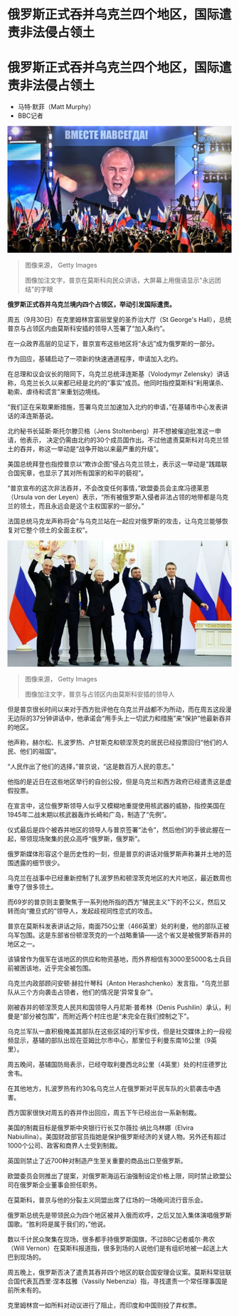 # 俄罗斯正式吞并乌克兰四个地区，国际遣责非法侵占领土

#  俄罗斯正式吞并乌克兰四个地区，国际遣责非法侵占领土

  * 马特·默菲（Matt Murphy） 
  * BBC记者 


![俄罗斯总统普京](_126914166_gettyimages-1243621433.jpg)

> 图像来源，  Getty Images
>
> 图像加注文字，普京在莫斯科向民众讲话，大屏幕上用俄语显示"永远团结"的字眼

**俄罗斯正式吞并乌克兰境内四个占领区，举动引发国际遣责。**

周五（9月30日）在克里姆林宫富丽堂皇的圣乔治大厅（St George's Hall），总统普京与占领区内由莫斯科安插的领导人签署了“加入条约”。

在一众政界高层的见证下，普京宣布这些地区将“永远”成为俄罗斯的一部分。

作为回应，基辅启动了一项新的快速通道程序，申请加入北约。

在总理和议会议长的陪同下，乌克兰总统泽连斯基（Volodymyr Zelensky）讲话称，乌克兰长久以来都已经是北约的“事实”成员。他同时指控莫斯科“利用谋杀、勒索、虐待和谎言”来重划边境线。

“我们正在采取果断措施，签署乌克兰加速加入北约的申请，”在基辅市中心发表讲话的泽连斯基说。

北约秘书长延斯·斯托尔滕贝格（Jens Stoltenberg）并不想被催迫批准这一申请，他表示， 决定仍需由北约的30个成员国作出。不过他遣责莫斯科对乌克兰领土的吞并，称这一举动是“战争开始以来最严重的升级”。

美国总统拜登也指控普京以“欺诈企图”侵占乌克兰领土，表示这一举动是“践踏联合国宪章，也显示了其对所有国家的和平的藐视”。

“普京宣布的这次非法吞并，不会改变任何事情，”欧盟委员会主席冯德莱恩（Ursula von der Leyen）表示，“所有被俄罗斯入侵者非法占领的地带都是乌克兰的领土，而且永远会是这个主权国家的一部分。”

法国总统马克龙声称将会“与乌克兰站在一起应对俄罗斯的攻击，让乌克兰能够恢复对它整个领土的全面主权”。

![普京与占领区内由莫斯科安插的领导人](_126914169_gettyimages-1243618503.jpg)

> 图像来源，  Getty Images
>
> 图像加注文字，普京与占领区内由莫斯科安插的领导人

但是普京很长时间以来对于西方批评他在乌克兰开战都不为所动，而在周五这段漫无边际的37分钟讲话中，他承诺会“用手头上一切武力和措施”来“保护”他最新吞并的地区。

他声称，赫尔松、扎波罗热、卢甘斯克和顿涅茨克的居民已经投票回归“他们的人民、他们的祖国”。

“人民作出了他们的选择，”普京说，“这是数百万人民的意志。”

他指的是近日在这些地区举行的自创公投，但是乌克兰和西方政府已经遣责这是虚假投票。

在宣言中，这位俄罗斯领导人似乎又模糊地重提使用核武器的威胁，指控美国在1945年二战末期以核武器轰炸长崎和广岛，制造了“先例”。

仪式最后是四个被吞并地区的领导人与普京签署“法令”，然后他们的手彼此握在一起，带领现场聚集的民众高呼“俄罗斯，俄罗斯”。

俄罗斯媒体形容这个是历史性的一刻，但是普京的讲话对俄罗斯声称兼并土地的范围透露的细节很少。

乌克兰在战事中已经重新控制了扎波罗热和顿涅茨克地区的大片地区，最近数周也重夺了很多领土。

而69岁的普京则主要聚焦于一系列他所指的西方“殖民主义”下的不公义，然后又转而向“撒旦式的”领导人，发起歧视同性恋式的攻击。

普京在莫斯科发表讲话之际，南面750公里（466英里）处的利曼，他的部队正被乌军包围。这是东部省份顿涅茨克的一个战略重镇——这个省又是被俄罗斯吞并的地区之一。

该镇曾作为俄军在该地区的供应和物资基地，而外界相信有3000至5000名士兵目前被困该地，近乎完全被包围。

乌克兰内政部顾问安顿·赫拉什琴科（Anton Herashchenko）发言指，“乌克兰部队从三个方向袭击占领者，他们的情况是‘异常复杂’”。

刚被吞并的顿涅茨克人民共和国领导人丹尼斯·普希林（Denis Pushilin）承认，利曼是“部分被包围”，而附近两个村庄也是“未完全在我们控制之下”。

乌克兰军队一直积极掩盖其部队在这些区域的行军步伐，但是社交媒体上的一段视频显示，基辅的部队出现在亚姆比尔市中心，那里位于利曼东南16公里（9英里）。

周五晚间，基辅国防局表示，已经夺取利曼西北8公里（4英里）处的村庄德罗比舍韦。

在其他地方，扎波罗热有约30名乌克兰人在俄罗斯对平民车队的火箭袭击中遇害。

西方国家很快对周五的吞并作出回应，周五下午已经出台一系新制裁。

美国的制裁目标是俄罗斯中央银行行长艾尔薇拉·纳比乌林娜（Elvira Nabiullina）。美国财政部官员指她是保护俄罗斯经济的关键人物。另外还有超过1000个公司、政客和商界人士受到制裁。

英国则禁止了近700种对制造产生至关重要的商品出口至俄罗斯。

欧盟委员会则推出了提案，对俄罗斯海运石油强制设定价格上限，同时禁止欧盟公司在俄罗斯企业董事会担任职务。

在莫斯科，普京与他的分裂主义同盟出席了红场的一场晚间流行音乐会。

俄罗斯总统先是带领民众为四个地区被并入俄而欢呼，之后又加入集体演唱俄罗斯国歌。“胜利将是属于我们的，”他说。

数以千计民众聚集在现场，很多都手持俄罗斯国旗，不过BBC记者威尔·弗农（Will Vernon）在莫斯科报道指，很多到场的人说他们是有组织地被一起送上大巴到现场的。

周五晚上，俄罗斯否决了遣责其吞并四个地区的联合国安理会议案。莫斯科常驻联合国代表瓦西里·涅本兹雅（Vassily Nebenzia）指，寻找遣责一个常任理事国是前所未有的。

克里姆林宫一如所料对动议进行了阻止，而印度和中国则投了弃权票。


